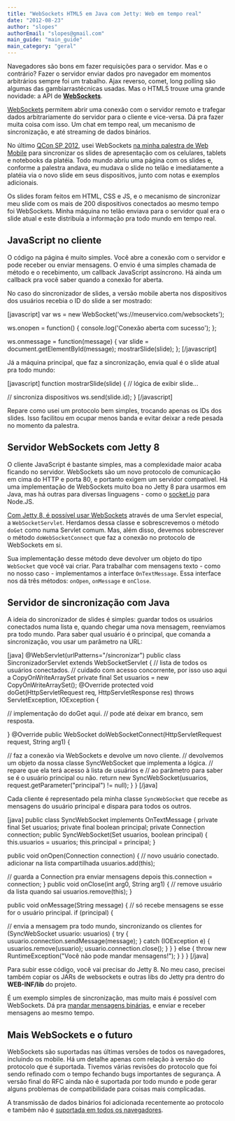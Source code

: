 ```yaml
---
title: "WebSockets HTML5 em Java com Jetty: Web em tempo real"
date: "2012-08-23"
author: "slopes"
authorEmail: "slopes@gmail.com"
main_guide: "main_guide"
main_category: "geral"
---
```


Navegadores são bons em fazer requisições para o servidor. Mas e o contrário? Fazer o servidor enviar dados pro navegador em momentos arbitrários sempre foi um trabalho. Ajax reverso, comet, long polling são algumas das gambiarrastécnicas usadas. Mas o HTML5 trouxe uma grande novidade: a API de **[WebSockets](https://developer.mozilla.org/en-US/docs/WebSockets)**.

[WebSockets](https://developer.mozilla.org/en-US/docs/WebSockets) permitem abrir uma conexão com o servidor remoto e trafegar dados arbitrariamente do servidor para o cliente e vice-versa. Dá pra fazer muita coisa com isso. Um chat em tempo real, um mecanismo de sincronização, e até streaming de dados binários.

No último [QCon SP 2012](https://blog.caelum.com.br/qcon-sp-2012-como-foi-a-terceira-edicao-do-evento/), usei WebSockets [na minha palestra de Web Mobile](http://sergiolopes.org/palestra-mobile-web/) para sincronizar os slides de apresentação com os celulares, tablets e notebooks da platéia. Todo mundo abriu uma página com os slides e, conforme a palestra andava, eu mudava o slide no telão e imediatamente a platéia via o novo slide em seus dispositivos, junto com notas e exemplos adicionais.

Os slides foram feitos em HTML, CSS e JS, e o mecanismo de sincronizar meu slide com os mais de 200 dispositivos conectados ao mesmo tempo foi WebSockets. Minha máquina no telão enviava para o servidor qual era o slide atual e este distribuía a informação pra todo mundo em tempo real.

## JavaScript no cliente

O código na página é muito simples. Você abre a conexão com o servidor e pode receber ou enviar mensagens. O envio é uma simples chamada de método e o recebimento, um callback JavaScript assíncrono. Há ainda um callback pra você saber quando a conexão for aberta.

No caso do sincronizador de slides, a versão mobile aberta nos dispositivos dos usuários recebia o ID do slide a ser mostrado:

\[javascript\] var ws = new WebSocket('ws://meuservico.com/websockets');

ws.onopen = function() { console.log('Conexão aberta com sucesso'); };

ws.onmessage = function(message) { var slide = document.getElementById(message); mostrarSlide(slide); }; \[/javascript\]

Já a máquina principal, que faz a sincronização, envia qual é o slide atual pra todo mundo:

\[javascript\] function mostrarSlide(slide) { // lógica de exibir slide...

// sincroniza dispositivos ws.send(slide.id); } \[/javascript\]

Repare como usei um protocolo bem simples, trocando apenas os IDs dos slides. Isso facilitou em ocupar menos banda e evitar deixar a rede pesada no momento da palestra.

## Servidor WebSockets com Jetty 8

O cliente JavaScript é bastante simples, mas a complexidade maior acaba ficando no servidor. WebSockets são um novo protocolo de comunicação em cima do HTTP e porta 80, e portanto exigem um servidor compatível. Há uma implementação de WebSockets muito boa no Jetty 8 para usarmos em Java, mas há outras para diversas linguagens - como o [socket.io](http://socket.io/) para Node.JS.

[Com Jetty 8, é possível usar WebSockets](http://wiki.eclipse.org/Jetty/Feature/WebSockets) através de uma Servlet especial, a `WebSocketServlet`. Herdamos dessa classe e sobrescrevemos o método `doGet` como numa Servlet comum. Mas, além disso, devemos sobrescrever o método `doWebSocketConnect` que faz a conexão no protocolo de WebSockets em si.

Sua implementação desse método deve devolver um objeto do tipo `WebSocket` que você vai criar. Para trabalhar com mensagens texto - como no nosso caso - implementamos a interface `OnTextMessage`. Essa interface nos dá três métodos: `onOpen`, `onMessage` e `onClose`.

## Servidor de sincronização com Java

A ideia do sincronizador de slides é simples: guardar todos os usuários conectados numa lista e, quando chegar uma nova mensagem, reenviamos pra todo mundo. Para saber qual usuário é o principal, que comanda a sincronização, vou usar um parâmetro na URL:

\[java\] @WebServlet(urlPatterns="/sincronizar") public class SincronizadorServlet extends WebSocketServlet { // lista de todos os usuários conectados. // cuidado com acesso concorrente, por isso uso aqui a CopyOnWriteArraySet private final Set<SyncWebSocket> usuarios = new CopyOnWriteArraySet<SyncWebSocket>(); @Override protected void doGet(HttpServletRequest req, HttpServletResponse res) throws ServletException, IOException {

// implementação do doGet aqui. // pode até deixar em branco, sem resposta.

} @Override public WebSocket doWebSocketConnect(HttpServletRequest request, String arg1) {

// faz a conexão via WebSockets e devolve um novo cliente. // devolvemos um objeto da nossa classe SyncWebSocket que implementa a lógica. // repare que ela terá acesso à lista de usuários e // ao parâmetro para saber se é o usuário principal ou não. return new SyncWebSocket(usuarios, request.getParameter("principal") != null); } } \[/java\]

Cada cliente é representado pela minha classe `SyncWebSocket` que recebe as mensagens do usuário principal e dispara para todos os outros.

\[java\] public class SyncWebSocket implements OnTextMessage { private final Set<SyncWebSocket> usuarios; private final boolean principal; private Connection connection; public SyncWebSocket(Set<SyncWebSocket> usuarios, boolean principal) { this.usuarios = usuarios; this.principal = principal; }

public void onOpen(Connection connection) { // novo usuário conectado. adicionar na lista compartilhada usuarios.add(this);

// guarda a Connection pra enviar mensagens depois this.connection = connection; } public void onClose(int arg0, String arg1) { // remove usuário da lista quando sai usuarios.remove(this); }

public void onMessage(String message) { // só recebe mensagens se esse for o usuário principal. if (principal) {

// envia a mensagem pra todo mundo, sincronizando os clientes for (SyncWebSocket usuario: usuarios) { try { usuario.connection.sendMessage(message); } catch (IOException e) { usuarios.remove(usuario); usuario.connection.close(); } } } else { throw new RuntimeException("Você não pode mandar mensagens!"); } } } \[/java\]

Para subir esse código, você vai precisar do Jetty 8. No meu caso, precisei também copiar os JARs de websockets e outras libs do Jetty pra dentro do **WEB-INF/lib** do projeto.

É um exemplo simples de sincronização, mas muito mais é possível com WebSockets. Dá pra [mandar mensagens binárias](http://www.html5rocks.com/en/tutorials/websockets/basics/), e enviar e receber mensagens ao mesmo tempo.

## Mais WebSockets e o futuro

WebSockets são suportadas nas últimas versões de todos os navegadores, incluindo os mobile. Há um detalhe apenas com relação à versão do protocolo que é suportada. Tivemos várias revisões do protocolo que foi sendo refinado com o tempo fechando bugs importantes de segurança. A versão final do RFC ainda não é suportada por todo mundo e pode gerar alguns problemas de compatibilidade para coisas mais complicadas.

A transmissão de dados binários foi adicionada recentemente ao protocolo e também não é [suportada em todos os navegadores](http://caniuse.com/websocket).
